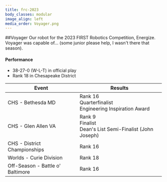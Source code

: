 ```yaml
---
title: frc-2023
body_classes: modular
image_align: left
media_order: Voyager.png
---
```


##Voyager
Our robot for the 2023 FIRST Robotics Competition, Energize. Voyager was capable of... (some junior please help, I wasn't there that season).

#### Performance
* 38-27-0 (W-L-T) in official play
* Rank 18 in Chesapeake District

<html>
<table class="table table-striped table-hover">
  <thead> 
    <tr>
        <th>Event</th>
        <th>Results</th>
      </tr>
    </thead>
  <tbody>
     <tr>
        <td> CHS - Bethesda MD</td>
        <td> Rank 16 <br/> Quarterfinalist <br/> Engineering Inspiration Award</td>
      </tr>
     <tr>
        <td> CHS - Glen Allen VA</td>
        <td> Rank 9 <br/> Finalist <br/> Dean's List Semi-Finalist (John Joseph) </td>
      </tr>
      <tr>
        <td> CHS - District Championships </td>
        <td> Rank 16 </td>
      </tr>
      <tr>
          <td> Worlds - Curie Division</td>
          <td> Rank 18 </td>
      </tr>
      <tr>
          <td> Off-Season - Battle o' Baltimore </td>
          <td> Rank 16 </td>
      </tr>
    <tr>
  </tbody>
</table>
</html>